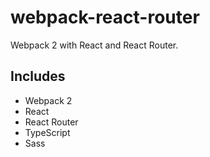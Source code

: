 # webpack-react-router
Webpack 2 with React and React Router.

## Includes

* Webpack 2
* React
* React Router
* TypeScript
* Sass
